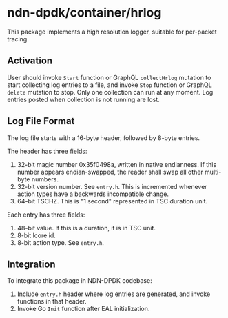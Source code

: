 # ndn-dpdk/container/hrlog

This package implements a high resolution logger, suitable for per-packet tracing.

## Activation

User should invoke `Start` function or GraphQL `collectHrlog` mutation to start collecting log entries to a file, and invoke `Stop` function or GraphQL `delete` mutation to stop.
Only one collection can run at any moment.
Log entries posted when collection is not running are lost.

## Log File Format

The log file starts with a 16-byte header, followed by 8-byte entries.

The header has three fields:

1. 32-bit magic number 0x35f0498a, written in native endianness.
   If this number appears endian-swapped, the reader shall swap all other multi-byte numbers.
2. 32-bit version number. See `entry.h`.
   This is incremented whenever action types have a backwards incompatible change.
3. 64-bit TSCHZ.
   This is "1 second" represented in TSC duration unit.

Each entry has three fields:

1. 48-bit value.
   If this is a duration, it is in TSC unit.
2. 8-bit lcore id.
3. 8-bit action type. See `entry.h`.

## Integration

To integrate this package in NDN-DPDK codebase:

1. Include `entry.h` header where log entries are generated, and invoke functions in that header.
2. Invoke Go `Init` function after EAL initialization.
